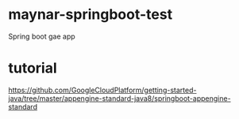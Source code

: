# maynar-springboot-test
Spring boot gae app

tutorial
==========
https://github.com/GoogleCloudPlatform/getting-started-java/tree/master/appengine-standard-java8/springboot-appengine-standard


